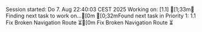 Session started: Do 7. Aug 22:40:03 CEST 2025
Working on: [1.1] [1;33m🎯 Finding next task to work on...[0m
[0;32mFound next task in Priority 1: 1.1 Fix Broken Navigation Route ⏳[0m
Fix Broken Navigation Route ⏳
